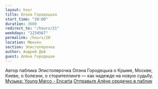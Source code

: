 ```yaml
---
layout: hour
title: Олэна Городэцька
start_time: "20:00"
duration: 3600
redirect_to: "/hours/21"
weekdays: "1234567"
permalink: /hours/20
location: Мюнхен
section: Эпистолярочка
author: Андрей Дей
guest: Алёна Городецки
---
```


Автор паблика Эпистолярочка Олэна Городецька о Крыме, Москве, Киеве, о болезни, о сторителлинге — как надежде на новую судьбу. <a href="https://publicpossession.bandcamp.com/track/encarta" target="_blank">Музыка: Young Marco - Encarta</a> <a href="https://www.instagram.com/epistolyarochka" target="_blank">Отправьте Алёне сердечко в паблик</a>
